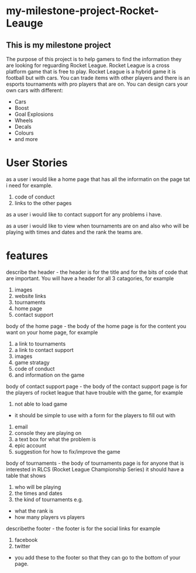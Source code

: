 # my-milestone-project-Rocket-Leauge
## This is my milestone project
The purpose of this project is to help gamers to find the information they are looking for reguarding Rocket League. 
Rocket League is a cross platform game that is free to play. 
Rocket League is a hybrid game it is football but with cars.
You can trade items with other players and there is an esports tournaments with pro players that are on.
You can design cars your own cars with different:
- Cars
- Boost
- Goal Explosions 
- Wheels 
- Decals
- Colours 
- and more


# User Stories
as a user i would like a home page that has all the informatin on the page tat i need for example.
1. code of conduct
1. links to the other pages

as a user i would like to contact support for any problems i have.

as a user i would like to view when tournaments are on and also who will be playing with times and dates and the rank the teams are.

# features
describe the header - the header is for the title and for the bits of code that are important. You will have a header for all 3 catagories, for example
1. images
1. website links
1. tournaments
1. home page
1. contact support

body of the home page - the body of the home page is for the content you want on your home page, for example 
1. a link to tournaments
1. a link to contact support 
1. images 
1. game stratagy 
1. code of conduct
1. and information on the game

body of contact support page - the body of the contact support page is for the players of rocket league that have trouble with the game, for example
1. not able to load game
- it should be simple to use with a form for the players to fill out with 
1. email
1. console they are playing on
1. a text box for what the problem is
1. epic account 
1. suggestion for how to fix/improve the game

body of tournaments - the body of tournaments page is for anyone that is interested in RLCS (Rocket League Championship Series) 
it should have a table that shows 
1. who will be playing
1. the times and dates 
1. the kind of tournaments e.g. 
- what the rank is
- how many players vs players

describethe footer - the footer is for the social links for example
1. facebook
1. twitter
- you add these to the footer so that they can go to the bottom of your page.





